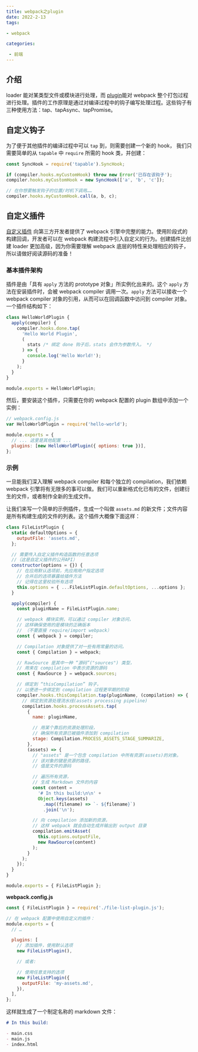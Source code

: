 ```yaml
---
title: webpack之plugin
date: 2022-2-13
tags: 

- webpack

categories:

 - 前端
---
```


## 介绍

loader 能对某类型文件或模块进行处理，而 [plugin](https://webpack.docschina.org/api/plugins)能对 webpack 整个打包过程进行处理。插件的工作原理是通过对编译过程中的钩子编写处理过程。这些钩子有三种使用方法：tap、tapAsync、tapPromise。



## 自定义钩子

为了便于其他插件的编译过程中可以 `tap` 到，则需要创建一个新的 hook， 我们只需要简单的从 `tapable` 中 `require` 所需的 hook 类，并创建：

```js
const SyncHook = require('tapable').SyncHook;

if (compiler.hooks.myCustomHook) throw new Error('已存在该钩子');
compiler.hooks.myCustomHook = new SyncHook(['a', 'b', 'c']);

// 在你想要触发钩子的位置/时机下调用……
compiler.hooks.myCustomHook.call(a, b, c);
```



## 自定义插件

[自定义插件](https://webpack.docschina.org/contribute/writing-a-plugin) 向第三方开发者提供了 webpack 引擎中完整的能力。使用阶段式的构建回调，开发者可以在 webpack 构建流程中引入自定义的行为。创建插件比创建 loader 更加高级，因为你需要理解 webpack 底层的特性来处理相应的钩子，所以请做好阅读源码的准备！



### 基本插件架构

插件是由「具有 `apply` 方法的 prototype 对象」所实例化出来的。这个 `apply` 方法在安装插件时，会被 webpack compiler 调用一次。`apply` 方法可以接收一个 webpack compiler 对象的引用，从而可以在回调函数中访问到 compiler 对象。一个插件结构如下：

```js
class HelloWorldPlugin {
  apply(compiler) {
    compiler.hooks.done.tap(
      'Hello World Plugin',
      (
        stats /* 绑定 done 钩子后，stats 会作为参数传入。 */
      ) => {
        console.log('Hello World!');
      }
    );
  }
}

module.exports = HelloWorldPlugin;
```

然后，要安装这个插件，只需要在你的 webpack 配置的 plugin 数组中添加一个实例：

```js
// webpack.config.js
var HelloWorldPlugin = require('hello-world');

module.exports = {
  // ... 这里是其他配置 ...
  plugins: [new HelloWorldPlugin({ options: true })],
};
```



### 示例

一旦能我们深入理解 webpack compiler 和每个独立的 compilation，我们依赖 webpack 引擎将有无限多的事可以做。我们可以重新格式化已有的文件，创建衍生的文件，或者制作全新的生成文件。

让我们来写一个简单的示例插件，生成一个叫做 `assets.md` 的新文件；文件内容是所有构建生成的文件的列表。这个插件大概像下面这样：

```js
class FileListPlugin {
  static defaultOptions = {
    outputFile: 'assets.md',
  };

  // 需要传入自定义插件构造函数的任意选项
  //（这是自定义插件的公开API）
  constructor(options = {}) {
    // 在应用默认选项前，先应用用户指定选项
    // 合并后的选项暴露给插件方法
    // 记得在这里校验所有选项
    this.options = { ...FileListPlugin.defaultOptions, ...options };
  }

  apply(compiler) {
    const pluginName = FileListPlugin.name;

    // webpack 模块实例，可以通过 compiler 对象访问，
    // 这样确保使用的是模块的正确版本
    // （不要直接 require/import webpack）
    const { webpack } = compiler;

    // Compilation 对象提供了对一些有用常量的访问。
    const { Compilation } = webpack;

    // RawSource 是其中一种 “源码”("sources") 类型，
    // 用来在 compilation 中表示资源的源码
    const { RawSource } = webpack.sources;

    // 绑定到 “thisCompilation” 钩子，
    // 以便进一步绑定到 compilation 过程更早期的阶段
    compiler.hooks.thisCompilation.tap(pluginName, (compilation) => {
      // 绑定到资源处理流水线(assets processing pipeline)
      compilation.hooks.processAssets.tap(
        {
          name: pluginName,

          // 用某个靠后的资源处理阶段，
          // 确保所有资源已被插件添加到 compilation
          stage: Compilation.PROCESS_ASSETS_STAGE_SUMMARIZE,
        },
        (assets) => {
          // "assets" 是一个包含 compilation 中所有资源(assets)的对象。
          // 该对象的键是资源的路径，
          // 值是文件的源码

          // 遍历所有资源，
          // 生成 Markdown 文件的内容
          const content =
            '# In this build:\n\n' +
            Object.keys(assets)
              .map((filename) => `- ${filename}`)
              .join('\n');

          // 向 compilation 添加新的资源，
          // 这样 webpack 就会自动生成并输出到 output 目录
          compilation.emitAsset(
            this.options.outputFile,
            new RawSource(content)
          );
        }
      );
    });
  }
}

module.exports = { FileListPlugin };
```

**webpack.config.js**

```js
const { FileListPlugin } = require('./file-list-plugin.js');

// 在 webpack 配置中使用自定义的插件：
module.exports = {
  // …

  plugins: [
    // 添加插件，使用默认选项
    new FileListPlugin(),

    // 或者:

    // 使用任意支持的选项
    new FileListPlugin({
      outputFile: 'my-assets.md',
    }),
  ],
};
```

这样就生成了一个制定名称的 markdown 文件：

```markdown
# In this build:

- main.css
- main.js
- index.html
```





